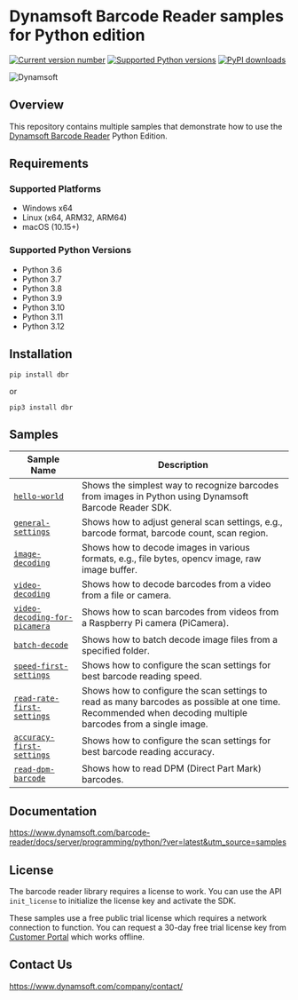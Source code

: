 # Dynamsoft Barcode Reader samples for Python edition

[![Current version number](https://img.shields.io/pypi/v/dbr?color=orange)](https://pypi.org/project/dbr/)
[![Supported Python versions](https://img.shields.io/badge/python-3.6%20%7C%203.7%20%7C%203.8%20%7C%203.9%20%7C%203.10%20%7C%203.11%20%7C%203.12-blue)](https://www.python.org/downloads/)
[![PyPI downloads](https://img.shields.io/pypi/dm/dbr)](https://pypistats.org/packages/dbr)

![Dynamsoft](https://dynamsoft.github.io/styleguide/assets/images/icons/dynamsoft_logos/dynamsoft_logo_original.png "Dynamsoft")  

## Overview

This repository contains multiple samples that demonstrate how to use the [Dynamsoft Barcode Reader](https://www.dynamsoft.com/barcode-reader/overview/) Python Edition.

## Requirements

### Supported Platforms
- Windows x64
- Linux (x64, ARM32, ARM64)
- macOS (10.15+)

### Supported Python Versions

- Python 3.6
- Python 3.7
- Python 3.8
- Python 3.9
- Python 3.10
- Python 3.11
- Python 3.12

## Installation

```
pip install dbr
```

or 

```
pip3 install dbr
```

## Samples

| Sample Name | Description |
| ----------- | ----------- |
| [`hello-world`](samples/hello-world.py) | Shows the simplest way to recognize barcodes from images in Python using Dynamsoft Barcode Reader SDK. |
| [`general-settings`](samples/general-settings.py) | Shows how to adjust general scan settings, e.g., barcode format, barcode count, scan region. | 
| [`image-decoding`](samples/image-decoding.py) | Shows how to decode images in various formats, e.g., file bytes, opencv image, raw image  buffer. | 
| [`video-decoding`](samples/video-decoding.py) | Shows how to decode barcodes from a video from a file or camera. | 
| [`video-decoding-for-picamera`](samples/video-decoding-for-picamera.py) | Shows how to scan barcodes from videos from a Raspberry Pi camera (PiCamera). | 
| [`batch-decode`](samples/performance/batch-decode.py) | Shows how to batch decode image files from a specified folder. |
| [`speed-first-settings`](samples/performance/speed-first-settings.py) | Shows how to configure the scan settings for best barcode reading speed. |
| [`read-rate-first-settings`](samples/performance/read-rate-first-settings.py) | Shows how to configure the scan settings to read as many barcodes as possible at one time. Recommended when decoding multiple barcodes from a single image. |
| [`accuracy-first-settings`](samples/performance/accuracy-first-settings.py) | Shows how to configure the scan settings for best barcode reading accuracy. |
| [`read-dpm-barcode`](samples/use-case/read-dpm-barcode.py) | Shows how to read DPM (Direct Part Mark) barcodes. |

## Documentation

https://www.dynamsoft.com/barcode-reader/docs/server/programming/python/?ver=latest&utm_source=samples

## License

The barcode reader library requires a license to work. You can use the API `init_license` to initialize the license key and activate the SDK.

These samples use a free public trial license which requires a network connection to function. You can request a 30-day free trial license key from <a href="https://www.dynamsoft.com/customer/license/trialLicense?architecture=dcv&product=dbr&utm_source=samples&package=python" target="_blank">Customer Portal</a> which works offline.

## Contact Us

https://www.dynamsoft.com/company/contact/

